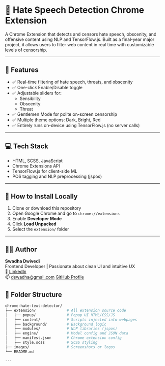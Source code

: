 # 🧠 Hate Speech Detection Chrome Extension

A Chrome Extension that detects and censors hate speech, obscenity, and offensive content using NLP and TensorFlow.js. Built as a final-year major project, it allows users to filter web content in real time with customizable levels of censorship.

---

## 🚀 Features

- ✅ Real-time filtering of hate speech, threats, and obscenity
- ✅ One-click Enable/Disable toggle
- ✅ Adjustable sliders for:
  - Sensibility
  - Obscenity
  - Threat
- ✅ Gentlemen Mode for polite on-screen censorship
- ✅ Multiple theme options: Dark, Bright, Red
- ✅ Entirely runs on-device using TensorFlow.js (no server calls)

---

## 💻 Tech Stack

- HTML, SCSS, JavaScript
- Chrome Extensions API
- TensorFlow.js for client-side ML
- POS tagging and NLP preprocessing (jspos)

---


## 🔧 How to Install Locally

1. Clone or download this repository
2. Open Google Chrome and go to `chrome://extensions`
3. Enable **Developer Mode**
4. Click **Load Unpacked**
5. Select the `extension/` folder

---


## 🧑‍💻 Author

**Swadha Dwivedi**  
Frontend Developer | Passionate about clean UI and intuitive UX  
🔗 [LinkedIn](https://www.linkedin.com/in/swadhadwivedi)  
📫 dswadha@gmail.com
[GitHub Profile](https://github.com/swadhadwivedi)

## 📂 Folder Structure

```bash
chrome-hate-text-detector/
├── extension/              # All extension source code
│   ├── popup/              # Popup UI HTML/CSS/JS
│   ├── content/            # Scripts injected into webpages
│   ├── background/         # Background logic
│   ├── modules/            # NLP libraries (jspos)
│   ├── engine/             # Model config and JSON data
│   ├── manifest.json       # Chrome extension config
│   ├── style.scss          # SCSS styling
├── images/                 # Screenshots or logos
└── README.md

---
